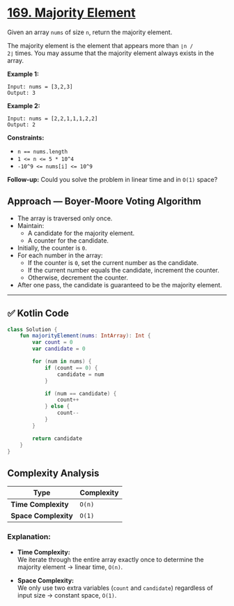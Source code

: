 # [169. Majority Element](https://leetcode.com/problems/majority-element/description/?envType=study-plan-v2&envId=top-interview-150)

Given an array <code>nums</code> of size <code>n</code>, return the majority element.

The majority element is the element that appears more than <code>⌊n / 2⌋</code> times. You may assume that the majority element always exists in the array.

**Example 1:** 

```
Input: nums = [3,2,3]
Output: 3
```

**Example 2:** 

```
Input: nums = [2,2,1,1,1,2,2]
Output: 2
```

**Constraints:** 

- <code>n == nums.length</code>
- <code>1 <= n <= 5 * 10^4</code>
- <code>-10^9 <= nums[i] <= 10^9</code>

**Follow-up:**  Could you solve the problem in linear time and in <code>O(1)</code> space?

## Approach — Boyer-Moore Voting Algorithm
- The array is traversed only once.
- Maintain:
  - A candidate for the majority element.
  - A counter for the candidate.
- Initially, the counter is `0`.
- For each number in the array:
  - If the counter is `0`, set the current number as the candidate.
  - If the current number equals the candidate, increment the counter.
  - Otherwise, decrement the counter.
- After one pass, the candidate is guaranteed to be the majority element.

---

## ✅ Kotlin Code

```kotlin
class Solution {
    fun majorityElement(nums: IntArray): Int {
        var count = 0
        var candidate = 0

        for (num in nums) {
            if (count == 0) {
                candidate = num
            }

            if (num == candidate) {
                count++
            } else {
                count--
            }
        }

        return candidate
    }
}
```

## Complexity Analysis

| Type               | Complexity     |
|--------------------|----------------|
| **Time Complexity** | `O(n)` |
| **Space Complexity** | `O(1)` |

### Explanation:
- **Time Complexity:**  
We iterate through the entire array exactly once to determine the majority element → linear time, `O(n)`.

- **Space Complexity:**  
We only use two extra variables (`count` and `candidate`) regardless of input size → constant space, `O(1)`.